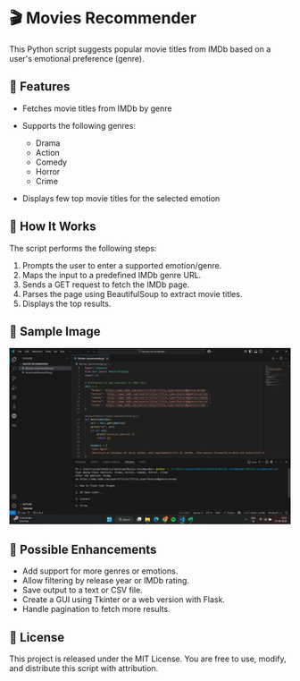 # 🎬 Movies Recommender

This Python script suggests popular movie titles from IMDb based on a user's emotional preference (genre).

## 📌 Features

- Fetches movie titles from IMDb by genre
- Supports the following genres:
    - Drama
    - Action
    - Comedy
    - Horror 
    - Crime
   
- Displays few top movie titles for the selected emotion

## 🧠 How It Works

The script performs the following steps:

1. Prompts the user to enter a supported emotion/genre.
2. Maps the input to a predefined IMDb genre URL.
3. Sends a GET request to fetch the IMDb page.
4. Parses the page using BeautifulSoup to extract movie titles.
5. Displays the top results.


## 📸 Sample Image

![Screenshot_1](https://github.com/Aryanb10/Movies-recommender/blob/41f28fac051f02ae9af6f12c6a878002937b96ca/Movies-recommender/Screenshot%202025-06-27%20121118.png)


## 🧰 Possible Enhancements

- Add support for more genres or emotions.
- Allow filtering by release year or IMDb rating.
- Save output to a text or CSV file.
- Create a GUI using Tkinter or a web version with Flask.
- Handle pagination to fetch more results.

## 📄 License

This project is released under the MIT License. You are free to use, modify, and distribute this script with attribution.




